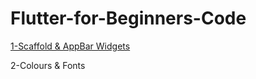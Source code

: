 # Flutter-for-Beginners-Code

[1-Scaffold & AppBar Widgets](https://api.flutter.dev/flutter/material/Scaffold-class.html)

2-Colours & Fonts
